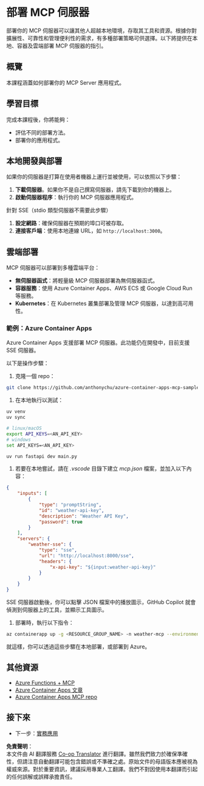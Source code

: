 <!--
CO_OP_TRANSLATOR_METADATA:
{
  "original_hash": "1d9dc83260576b76f272d330ed93c51f",
  "translation_date": "2025-07-04T16:04:35+00:00",
  "source_file": "03-GettingStarted/09-deployment/README.md",
  "language_code": "hk"
}
-->
# 部署 MCP 伺服器

部署你的 MCP 伺服器可以讓其他人超越本地環境，存取其工具和資源。根據你對擴展性、可靠性和管理便利性的需求，有多種部署策略可供選擇。以下將提供在本地、容器及雲端部署 MCP 伺服器的指引。

## 概覽

本課程涵蓋如何部署你的 MCP Server 應用程式。

## 學習目標

完成本課程後，你將能夠：

- 評估不同的部署方法。
- 部署你的應用程式。

## 本地開發與部署

如果你的伺服器是打算在使用者機器上運行並被使用，可以依照以下步驟：

1. **下載伺服器**。如果你不是自己撰寫伺服器，請先下載到你的機器上。
1. **啟動伺服器程序**：執行你的 MCP 伺服器應用程式。

針對 SSE（stdio 類型伺服器不需要此步驟）

1. **設定網路**：確保伺服器在預期的埠口可被存取。
1. **連接客戶端**：使用本地連線 URL，如 `http://localhost:3000`。

## 雲端部署

MCP 伺服器可以部署到多種雲端平台：

- **無伺服器函式**：將輕量級 MCP 伺服器部署為無伺服器函式。
- **容器服務**：使用 Azure Container Apps、AWS ECS 或 Google Cloud Run 等服務。
- **Kubernetes**：在 Kubernetes 叢集部署及管理 MCP 伺服器，以達到高可用性。

### 範例：Azure Container Apps

Azure Container Apps 支援部署 MCP 伺服器。此功能仍在開發中，目前支援 SSE 伺服器。

以下是操作步驟：

1. 克隆一個 repo：

  ```sh
  git clone https://github.com/anthonychu/azure-container-apps-mcp-sample.git
  ```

1. 在本地執行以測試：

  ```sh
  uv venv
  uv sync

  # linux/macOS
  export API_KEYS=<AN_API_KEY>
  # windows
  set API_KEYS=<AN_API_KEY>

  uv run fastapi dev main.py
  ```

1. 若要在本地嘗試，請在 *.vscode* 目錄下建立 *mcp.json* 檔案，並加入以下內容：

  ```json
  {
      "inputs": [
          {
              "type": "promptString",
              "id": "weather-api-key",
              "description": "Weather API Key",
              "password": true
          }
      ],
      "servers": {
          "weather-sse": {
              "type": "sse",
              "url": "http://localhost:8000/sse",
              "headers": {
                  "x-api-key": "${input:weather-api-key}"
              }
          }
      }
  }
  ```

  SSE 伺服器啟動後，你可以點擊 JSON 檔案中的播放圖示，GitHub Copilot 就會偵測到伺服器上的工具，並顯示工具圖示。

1. 部署時，執行以下指令：

  ```sh
  az containerapp up -g <RESOURCE_GROUP_NAME> -n weather-mcp --environment mcp -l westus --env-vars API_KEYS=<AN_API_KEY> --source .
  ```

就這樣，你可以透過這些步驟在本地部署，或部署到 Azure。

## 其他資源

- [Azure Functions + MCP](https://learn.microsoft.com/en-us/samples/azure-samples/remote-mcp-functions-dotnet/remote-mcp-functions-dotnet/)
- [Azure Container Apps 文章](https://techcommunity.microsoft.com/blog/appsonazureblog/host-remote-mcp-servers-in-azure-container-apps/4403550)
- [Azure Container Apps MCP repo](https://github.com/anthonychu/azure-container-apps-mcp-sample)

## 接下來

- 下一步：[實務應用](../../04-PracticalImplementation/README.md)

**免責聲明**：  
本文件由 AI 翻譯服務 [Co-op Translator](https://github.com/Azure/co-op-translator) 進行翻譯。雖然我們致力於確保準確性，但請注意自動翻譯可能包含錯誤或不準確之處。原始文件的母語版本應被視為權威來源。對於重要資訊，建議採用專業人工翻譯。我們不對因使用本翻譯而引起的任何誤解或誤釋承擔責任。